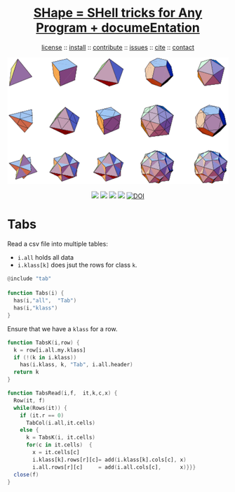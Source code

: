<a name=top>
<h1 align=center>
   <a href="https://github.com/timm/shape/blob/master/README.md#top">
     SHape = SHell tricks  for Any Program + documeEntation
   </a>
</h1>
<p align=center>
   <a    href="https://github.com/timm/shape/blob/master/LICENSE.md#top">license</a>
   :: <a href="https://github.com/timm/shape/blob/master/INSTALL.md#top">install</a>
   :: <a href="https://github.com/timm/shape/blob/master/CONTRIBUTE.md#top">contribute</a>
   :: <a href="https://github.com/timm/shape/issues">issues</a>
   :: <a href="https://github.com/timm/shape/blob/master/CITATION.md#top">cite</a>
   :: <a href="https://github.com/timm/shape/blob/master/CONTACT.md#top">contact</a>
</p>
<p align=center>
   <img width=600 src="https://github.com/timm/misc/blob/master/odd/etc/img/solidgallery.gif">
</p>
<p align=center>
   <img src="https://img.shields.io/badge/language-gawk-orange">
   <img src="https://img.shields.io/badge/purpose-ai,se-blueviolet">
   <img src="https://img.shields.io/badge/platform-mac,*nux-informational">
   <a href="https://travis-ci.org/github/timm/shape"> <img src="https://travis-ci.org/timm/shape.svg?branch=master"></a>
   <a href="https://doi.org/10.5281/zenodo.3887420"><img src="https://zenodo.org/badge/DOI/10.5281/zenodo.3887420.svg" alt="DOI"></a>
</p>

# Tabs

Read a csv file into multiple tables:

- `i.all`   holds all data
- `i.klass[k]` does jsut the rows for class `k`.

```awk
@include "tab"

function Tabs(i) {
  has(i,"all",  "Tab")
  has(i,"klass")
}
```
Ensure that we have a  `klass` for a row.

```awk
function TabsK(i,row) {
  k = row[i.all.my.klass]
  if (!(k in i.klass)) 
    has(i.klass, k, "Tab", i.all.header)
  return k
}
```

```awk
function TabsRead(i,f,  it,k,c,x) {
  Row(it, f)
  while(Rows(it)) {
    if (it.r == 0) 
      TabCol(i.all,it.cells)
    else {
      k = TabsK(i, it.cells)
      for(c in it.cells)  {
        x = it.cells[c]
        i.klass[k].rows[r][c]= add(i.klass[k].cols[c], x)
        i.all.rows[r][c]     = add(i.all.cols[c],      x)}}}
  close(f)
}
```
